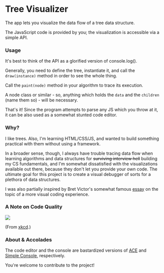 # Tree Visualizer

The app lets you visualize the data flow of a tree data structure.

The JavaScript code is provided by you; the visualization is accessible via a simple API.

### Usage

It's best to think of the API as a glorified version of console.log().

Generally, you need to define the tree, instantiate it, and call the `draw(instance)` method in order to see the whole thing.

Call the `paint(node)` method in your algorithm to trace its execution.

A node class or similar - so, anything which holds the `data` and the `children` (name them so) - will be necessary.

That's it! Since the program attempts to parse any JS which you throw at it, it can be also used as a somewhat stunted code editor.  

### Why?

I like trees. Also, I'm learning HTML/CSS/JS, and wanted to build something practical with them without using a framework.

In a broader sense, though, I always have trouble tracing data flow when learning algorithms and data structures for ~~surviving interview hell~~ building my CS fundamentals, and I'm somewhat dissatisfied with the visualizations available out there, because they don't
let you provide your own code. The ultimate goal for this project is to create a visual debugger of sorts for a plethora of data structures.

I was also partially inspired by Bret Victor's somewhat famous [essay](http://worrydream.com/#!/LearnableProgramming) on the topic of a more visual coding experience.

### A Note on Code Quality

![](https://imgs.xkcd.com/comics/code_quality.png)

(From [xkcd](https://xkcd.com/1513/).)

### About & Accolades

The code editor and the console are bastardized versions of [ACE](https://ace.c9.io/) and [Simple Console](https://github.com/1j01/simple-console), respectively.

You're welcome to contribute to the project!